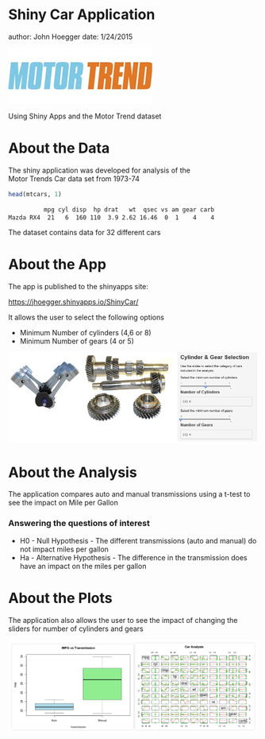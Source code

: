 Shiny Car Application
========================================================
author: John Hoegger
date: 1/24/2015


![Motor Trend](ShinyCar-figure/MT.png)

Using Shiny Apps and the Motor Trend dataset

About the Data
========================================================

The shiny application was developed for analysis of the  
Motor Trends Car data set from 1973-74




```r
head(mtcars, 1)
```

```
          mpg cyl disp  hp drat   wt  qsec vs am gear carb
Mazda RX4  21   6  160 110  3.9 2.62 16.46  0  1    4    4
```

The dataset contains data for 32 different cars

About the App
========================================================
The app is published to the shinyapps site:

https://jhoegger.shinyapps.io/ShinyCar/

It allows the user to select the following options 
- Minimum Number of cylinders (4,6 or 8)
- Minimum Number of gears     (4 or 5)

![Cylinders and Gears](ShinyCar-figure/CylGears.png)

About the Analysis
========================================================

The application compares auto and manual transmissions 
using a t-test to see the impact on Mile per Gallon 

### Answering the questions of interest 
- H0 - Null Hypothesis - The different transmissions 
(auto and manual) do not impact miles per gallon
- Ha - Alternative Hypothesis - The difference in the 
transmission does have an impact on the miles per gallon

About the Plots
========================================================

The application also allows the user to see
the impact of changing the sliders for number of cylinders
and gears

![Box Plot](ShinyCar-figure/plots.png)

